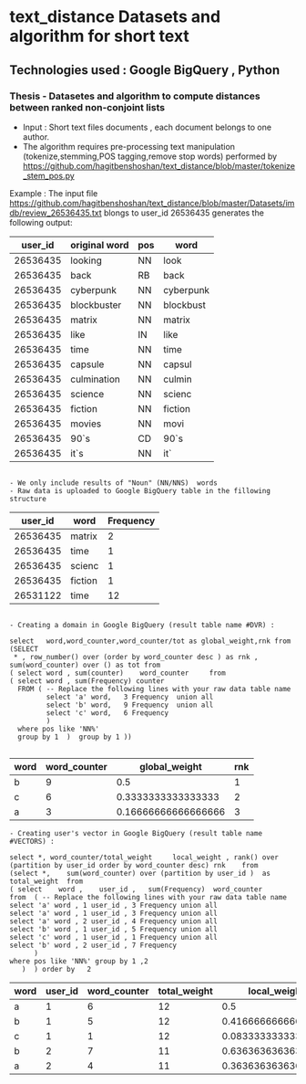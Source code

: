 # text_distance Datasets and algorithm for short text

## Technologies used :  Google BigQuery , Python
                     
### Thesis - Datasetes and algorithm to compute distances between ranked non-conjoint lists 
* Input : Short text files documents , each document belongs to one author. 
* The algorithm requires pre-processing text manipulation (tokenize,stemming,POS tagging,remove stop words) performed by https://github.com/hagitbenshoshan/text_distance/blob/master/tokenize_stem_pos.py
 
Example : The input file  https://github.com/hagitbenshoshan/text_distance/blob/master/Datasets/imdb/review_26536435.txt  blongs to user_id 26536435 
generates the following output: 

user_id | original word | pos | word 
------------|---------------|-----|---------------    
26536435|looking|NN|look
26536435|back|RB|back
26536435|cyberpunk|NN|cyberpunk
26536435|blockbuster|NN|blockbust
26536435|matrix|NN|matrix
26536435|like|IN|like
26536435|time|NN|time
26536435|capsule|NN|capsul
26536435|culmination|NN|culmin
26536435|science|NN|scienc
26536435|fiction|NN|fiction
26536435|movies|NN|movi
26536435|90`s|CD|90`s
26536435|it`s|NN|it`
```

- We only include results of "Noun" (NN/NNS)  words
- Raw data is uploaded to Google BigQuery table in the fillowing structure 

```
user_id | word | Frequency
--------|------|----------
26536435|matrix|2
26536435|time|1
26536435|scienc|1
26536435|fiction|1
26531122|time|12
```

- Creating a domain in Google BigQuery (result table name #DVR) : 

select   word,word_counter,word_counter/tot as global_weight,rnk from 
(SELECT 
 * , row_number() over (order by word_counter desc ) as rnk , sum(word_counter) over () as tot from 
( select word , sum(counter) 	word_counter	 from
( select word , sum(Frequency) counter
  FROM ( -- Replace the following lines with your raw data table name 
         select 'a' word,   3 Frequency  union all 
         select 'b' word,   9 Frequency  union all 
         select 'c' word,   6 Frequency             
         ) 
  where pos like 'NN%' 
  group by 1  )  group by 1 )) 
  
  ``` 
  word|word_counter|global_weight|rnk
  ----|------------|-------------|----
b|9|0.5|1	 
c|6|0.3333333333333333|2	 
a|3|0.16666666666666666|3

```
- Creating user's vector in Google BigQuery (result table name #VECTORS) : 

select *, word_counter/total_weight 	local_weight , rank() over (partition by user_id order by word_counter desc) rnk 	from 
(select *,    sum(word_counter) over (partition by user_id )  as total_weight  from 
( select    word ,    user_id ,   sum(Frequency)  word_counter  
from  ( -- Replace the following lines with your raw data table name 
select 'a' word , 1 user_id , 3 Frequency union all 
select 'a' word , 1 user_id , 3 Frequency union all 
select 'a' word , 2 user_id , 4 Frequency union all 
select 'b' word , 1 user_id , 5 Frequency union all 
select 'c' word , 1 user_id , 1 Frequency union all 
select 'b' word , 2 user_id , 7 Frequency  
      ) 
where pos like 'NN%' group by 1 ,2
   )  ) order by   2
 ```
word|	user_id|	word_counter|	total_weight|	local_weight|	rnk	
----|--------|--------------|-------------|-------------|-----
a|	1|	6|	12|	0.5|	1	 
b|	1|	5|	12|	0.4166666666666667|	2	 
c|	1|	1|	12|	0.08333333333333333|	3	 
b|	2|	7|	11|	0.6363636363636364|	1	 
a|	2|	4|	11|	0.36363636363636365|	2
  ``` 
 
  

 
